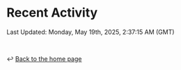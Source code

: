 # Recent Activity

<!--RECENT_ACTIVITY:start-->
<!--RECENT_ACTIVITY:end-->

<!--RECENT_ACTIVITY:last_update-->
Last Updated: Monday, May 19th, 2025, 2:37:15 AM (GMT)
<!--RECENT_ACTIVITY:last_update_end-->

<br>

↩️ [Back to the home page](/README.md)
